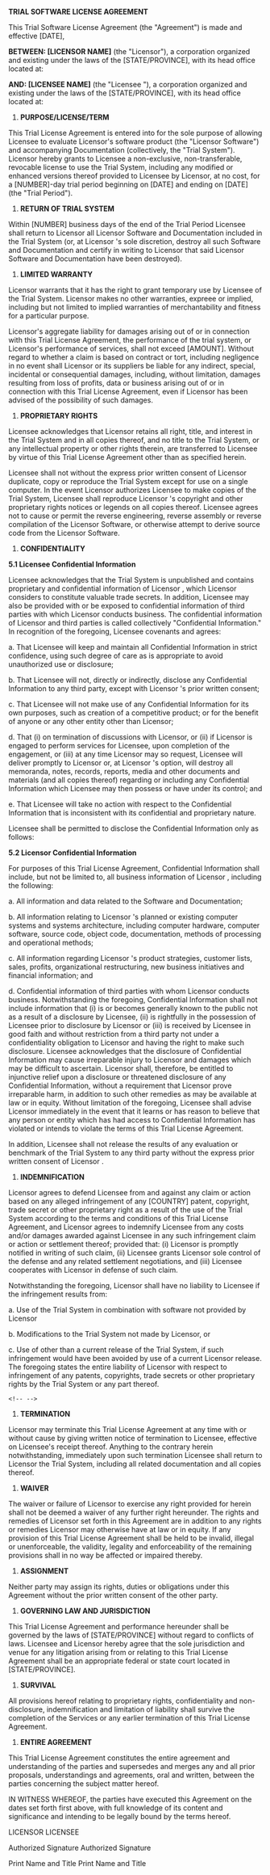 **TRIAL SOFTWARE LICENSE AGREEMENT**

This Trial Software License Agreement (the "Agreement") is made and
effective \[DATE\],

**BETWEEN: \[LICENSOR NAME\]** (the \"Licensor\"), a corporation
organized and existing under the laws of the \[STATE/PROVINCE\], with
its head office located at:

**AND: \[LICENSEE NAME\]** (the \"Licensee \"), a corporation organized
and existing under the laws of the \[STATE/PROVINCE\], with its head
office located at:

1.  **PURPOSE/LICENSE/TERM**

This Trial License Agreement is entered into for the sole purpose of
allowing Licensee to evaluate Licensor's software product (the
\"Licensor Software\") and accompanying Documentation (collectively, the
\"Trial System\"). Licensor hereby grants to Licensee a non-exclusive,
non-transferable, revocable license to use the Trial System, including
any modified or enhanced versions thereof provided to Licensee by
Licensor, at no cost, for a \[NUMBER\]-day trial period beginning on
\[DATE\] and ending on \[DATE\] (the \"Trial Period\").

1.  **RETURN OF TRIAL SYSTEM**

Within \[NUMBER\] business days of the end of the Trial Period Licensee
shall return to Licensor all Licensor Software and Documentation
included in the Trial System (or, at Licensor \'s sole discretion,
destroy all such Software and Documentation and certify in writing to
Licensor that said Licensor Software and Documentation have been
destroyed).

1.  **LIMITED WARRANTY**

Licensor warrants that it has the right to grant temporary use by
Licensee of the Trial System. Licensor makes no other warranties,
expreee or implied, including but not limited to implied warranties of
merchantability and fitness for a particular purpose.

Licensor's aggregate liability for damages arising out of or in
connection with this Trial License Agreement, the performance of the
trial system, or Licensor's performance of services, shall not exceed
\[AMOUNT\]. Without regard to whether a claim is based on contract or
tort, including negligence in no event shall Licensor or its suppliers
be liable for any indirect, special, incidental or consequential
damages, including, without limitation, damages resulting from loss of
profits, data or business arising out of or in connection with this
Trial License Agreement, even if Licensor has been advised of the
possibility of such damages.

1.  **PROPRIETARY RIGHTS**

Licensee acknowledges that Licensor retains all right, title, and
interest in the Trial System and in all copies thereof, and no title to
the Trial System, or any intellectual property or other rights therein,
are transferred to Licensee by virtue of this Trial License Agreement
other than as specified herein.

Licensee shall not without the express prior written consent of Licensor
duplicate, copy or reproduce the Trial System except for use on a single
computer. In the event Licensor authorizes Licensee to make copies of
the Trial System, Licensee shall reproduce Licensor \'s copyright and
other proprietary rights notices or legends on all copies thereof.
Licensee agrees not to cause or permit the reverse engineering, reverse
assembly or reverse compilation of the Licensor Software, or otherwise
attempt to derive source code from the Licensor Software.

1.  **CONFIDENTIALITY**

**5.1 Licensee Confidential Information**

Licensee acknowledges that the Trial System is unpublished and contains
proprietary and confidential information of Licensor , which Licensor
considers to constitute valuable trade secrets. In addition, Licensee
may also be provided with or be exposed to confidential information of
third parties with which Licensor conducts business. The confidential
information of Licensor and third parties is called collectively
\"Confidential Information.\" In recognition of the foregoing, Licensee
covenants and agrees:

a.  That Licensee will keep and maintain all Confidential Information in
    strict confidence, using such degree of care as is appropriate to
    avoid unauthorized use or disclosure;

b.  That Licensee will not, directly or indirectly, disclose any
    Confidential Information to any third party, except with Licensor
    \'s prior written consent;

c.  That Licensee will not make use of any Confidential Information for
    its own purposes, such as creation of a competitive product; or for
    the benefit of anyone or any other entity other than Licensor;

d.  That (i) on termination of discussions with Licensor, or (ii) if
    Licensor is engaged to perform services for Licensee, upon
    completion of the engagement, or (iii) at any time Licensor may so
    request, Licensee will deliver promptly to Licensor or, at Licensor
    \'s option, will destroy all memoranda, notes, records, reports,
    media and other documents and materials (and all copies thereof)
    regarding or including any Confidential Information which Licensee
    may then possess or have under its control; and

e.  That Licensee will take no action with respect to the Confidential
    Information that is inconsistent with its confidential and
    proprietary nature.

Licensee shall be permitted to disclose the Confidential Information
only as follows:

**5.2 Licensor Confidential Information**

For purposes of this Trial License Agreement, Confidential Information
shall include, but not be limited to, all business information of
Licensor , including the following:

a.  All information and data related to the Software and Documentation;

b.  All information relating to Licensor \'s planned or existing
    computer systems and systems architecture, including computer
    hardware, computer software, source code, object code,
    documentation, methods of processing and operational methods;

c.  All information regarding Licensor \'s product strategies, customer
    lists, sales, profits, organizational restructuring, new business
    initiatives and financial information; and

d.  Confidential information of third parties with whom Licensor
    conducts business. Notwithstanding the foregoing, Confidential
    Information shall not include information that (i) is or becomes
    generally known to the public not as a result of a disclosure by
    Licensee, (ii) is rightfully in the possession of Licensee prior to
    disclosure by Licensor or (iii) is received by Licensee in good
    faith and without restriction from a third party not under a
    confidentiality obligation to Licensor and having the right to make
    such disclosure. Licensee acknowledges that the disclosure of
    Confidential Information may cause irreparable injury to Licensor
    and damages which may be difficult to ascertain. Licensor shall,
    therefore, be entitled to injunctive relief upon a disclosure or
    threatened disclosure of any Confidential Information, without a
    requirement that Licensor prove irreparable harm, in addition to
    such other remedies as may be available at law or in equity. Without
    limitation of the foregoing, Licensee shall advise Licensor
    immediately in the event that it learns or has reason to believe
    that any person or entity which has had access to Confidential
    Information has violated or intends to violate the terms of this
    Trial License Agreement.

In addition, Licensee shall not release the results of any evaluation or
benchmark of the Trial System to any third party without the express
prior written consent of Licensor .

1.  **INDEMNIFICATION**

Licensor agrees to defend Licensee from and against any claim or action
based on any alleged infringement of any \[COUNTRY\] patent, copyright,
trade secret or other proprietary right as a result of the use of the
Trial System according to the terms and conditions of this Trial License
Agreement, and Licensor agrees to indemnify Licensee from any costs
and/or damages awarded against Licensee in any such infringement claim
or action or settlement thereof; provided that: (i) Licensor is promptly
notified in writing of such claim, (ii) Licensee grants Licensor sole
control of the defense and any related settlement negotiations, and
(iii) Licensee cooperates with Licensor in defense of such claim.

Notwithstanding the foregoing, Licensor shall have no liability to
Licensee if the infringement results from:

a.  Use of the Trial System in combination with software not provided by
    Licensor

b.  Modifications to the Trial System not made by Licensor, or

c.  Use of other than a current release of the Trial System, if such
    infringement would have been avoided by use of a current Licensor
    release. The foregoing states the entire liability of Licensor with
    respect to infringement of any patents, copyrights, trade secrets or
    other proprietary rights by the Trial System or any part thereof.

```{=html}
<!-- -->
```
1.  **TERMINATION**

Licensor may terminate this Trial License Agreement at any time with or
without cause by giving written notice of termination to Licensee,
effective on Licensee\'s receipt thereof. Anything to the contrary
herein notwithstanding, immediately upon such termination Licensee shall
return to Licensor the Trial System, including all related documentation
and all copies thereof.

1.  **WAIVER**

The waiver or failure of Licensor to exercise any right provided for
herein shall not be deemed a waiver of any further right hereunder. The
rights and remedies of Licensor set forth in this Agreement are in
addition to any rights or remedies Licensor may otherwise have at law or
in equity. If any provision of this Trial License Agreement shall be
held to be invalid, illegal or unenforceable, the validity, legality and
enforceability of the remaining provisions shall in no way be affected
or impaired thereby.

1.  **ASSIGNMENT**

Neither party may assign its rights, duties or obligations under this
Agreement without the prior written consent of the other party.

1.  **GOVERNING LAW AND JURISDICTION**

This Trial License Agreement and performance hereunder shall be governed
by the laws of \[STATE/PROVINCE\] without regard to conflicts of laws.
Licensee and Licensor hereby agree that the sole jurisdiction and venue
for any litigation arising from or relating to this Trial License
Agreement shall be an appropriate federal or state court located in
\[STATE/PROVINCE\].

1.  **SURVIVAL**

All provisions hereof relating to proprietary rights, confidentiality
and non-disclosure, indemnification and limitation of liability shall
survive the completion of the Services or any earlier termination of
this Trial License Agreement.

1.  **ENTIRE AGREEMENT**

This Trial License Agreement constitutes the entire agreement and
understanding of the parties and supersedes and merges any and all prior
proposals, understandings and agreements, oral and written, between the
parties concerning the subject matter hereof.

IN WITNESS WHEREOF, the parties have executed this Agreement on the
dates set forth first above, with full knowledge of its content and
significance and intending to be legally bound by the terms hereof.

LICENSOR LICENSEE

Authorized Signature Authorized Signature

Print Name and Title Print Name and Title
